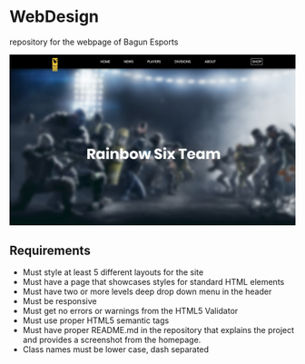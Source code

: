 # WebDesign

repository for the webpage of Bagun Esports

![main page](assets/main-page.png?raw=True "Main Page")

## Requirements

-   Must style at least 5 different layouts for the site
-   Must have a page that showcases styles for standard HTML elements
-   Must have two or more levels deep drop down menu in the header
-   Must be responsive
-   Must get no errors or warnings from the HTML5 Validator
-   Must use proper HTML5 semantic tags
-   Must have proper README.md in the repository that explains the project and provides a screenshot from the homepage.
-   Class names must be lower case, dash separated
